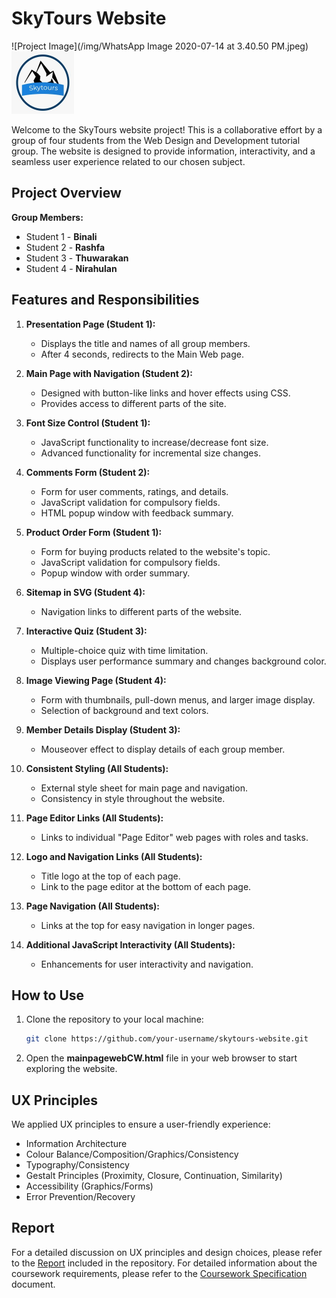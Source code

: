 # SkyTours Website

![Project Image](/img/WhatsApp Image 2020-07-14 at 3.40.50 PM.jpeg)
<img src="img/WhatsApp Image 2020-07-14 at 3.40.50 PM.jpeg" alt="Logo" width="100" height="100">

Welcome to the SkyTours website project! This is a collaborative effort by a group of four students from the Web Design and Development tutorial group. The website is designed to provide information, interactivity, and a seamless user experience related to our chosen subject.

## Project Overview

 **Group Members:**
  - Student 1 - **Binali**
  - Student 2 - **Rashfa**
  - Student 3 - **Thuwarakan**
  - Student 4 - **Nirahulan**

## Features and Responsibilities

1. **Presentation Page (Student 1):**
   - Displays the title and names of all group members.
   - After 4 seconds, redirects to the Main Web page.

2. **Main Page with Navigation (Student 2):**
   - Designed with button-like links and hover effects using CSS.
   - Provides access to different parts of the site.

3. **Font Size Control (Student 1):**
   - JavaScript functionality to increase/decrease font size.
   - Advanced functionality for incremental size changes.

4. **Comments Form (Student 2):**
   - Form for user comments, ratings, and details.
   - JavaScript validation for compulsory fields.
   - HTML popup window with feedback summary.

5. **Product Order Form (Student 1):**
   - Form for buying products related to the website's topic.
   - JavaScript validation for compulsory fields.
   - Popup window with order summary.

6. **Sitemap in SVG (Student 4):**
   - Navigation links to different parts of the website.

7. **Interactive Quiz (Student 3):**
   - Multiple-choice quiz with time limitation.
   - Displays user performance summary and changes background color.

8. **Image Viewing Page (Student 4):**
   - Form with thumbnails, pull-down menus, and larger image display.
   - Selection of background and text colors.

9. **Member Details Display (Student 3):**
   - Mouseover effect to display details of each group member.

10. **Consistent Styling (All Students):**
    - External style sheet for main page and navigation.
    - Consistency in style throughout the website.

11. **Page Editor Links (All Students):**
    - Links to individual "Page Editor" web pages with roles and tasks.

12. **Logo and Navigation Links (All Students):**
    - Title logo at the top of each page.
    - Link to the page editor at the bottom of each page.

13. **Page Navigation (All Students):**
    - Links at the top for easy navigation in longer pages.

14. **Additional JavaScript Interactivity (All Students):**
    - Enhancements for user interactivity and navigation.

## How to Use

1. Clone the repository to your local machine:

   ```bash
   git clone https://github.com/your-username/skytours-website.git

2. Open the **mainpagewebCW.html** file in your web browser to start exploring the website.

## UX Principles

We applied UX principles to ensure a user-friendly experience:

- Information Architecture
- Colour Balance/Composition/Graphics/Consistency
- Typography/Consistency
- Gestalt Principles (Proximity, Closure, Continuation, Similarity)
- Accessibility (Graphics/Forms)
- Error Prevention/Recovery

## Report 

For a detailed discussion on UX principles and design choices, please refer to the [Report](Report.pdf) included in the repository. For detailed information about the coursework requirements, please refer to the [Coursework Specification](4COSC011W_CWK_19_20_v2.pdf) document. 
